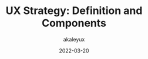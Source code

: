 ---
author: akaleyux
coauthor: segibb
date: 2022-03-20
publisher: nngroup
tags:
  - user-experience
  - strategies
target_url: https://www.nngroup.com/articles/ux-strategy/
title: "UX Strategy: Definition and Components"
---